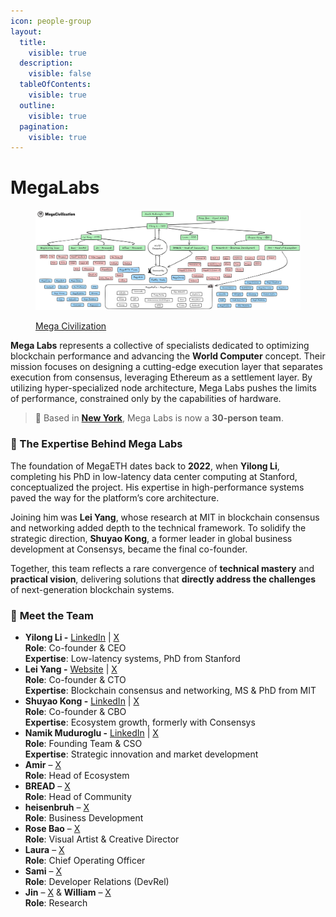 ```yaml
---
icon: people-group
layout:
  title:
    visible: true
  description:
    visible: false
  tableOfContents:
    visible: true
  outline:
    visible: true
  pagination:
    visible: true
---
```


# MegaLabs

<figure><img src="../.gitbook/assets/Team_structure_v1 (1).PNG" alt=""><figcaption><p><a href="../community/mega-civilization.md">Mega Civilization</a></p></figcaption></figure>

**Mega Labs** represents a collective of specialists dedicated to optimizing blockchain performance and advancing the **World Computer** concept. Their mission focuses on designing a cutting-edge execution layer that separates execution from consensus, leveraging Ethereum as a settlement layer. By utilizing hyper-specialized node architecture, Mega Labs pushes the limits of performance, constrained only by the capabilities of hardware.

> 📍 Based in [**New York**](https://x.com/hotpot_dao/status/1898790025501790643), Mega Labs is now a **30-person team**.

### 🧠 The Expertise Behind Mega Labs

The foundation of MegaETH dates back to **2022**, when **Yilong Li**, completing his PhD in low-latency data center computing at Stanford, conceptualized the project. His expertise in high-performance systems paved the way for the platform’s core architecture.

Joining him was **Lei Yang**, whose research at MIT in blockchain consensus and networking added depth to the technical framework. To solidify the strategic direction, **Shuyao Kong**, a former leader in global business development at Consensys, became the final co-founder.&#x20;

Together, this team reflects a rare convergence of **technical mastery** and **practical vision**, delivering solutions that **directly address the challenges** of next-generation blockchain systems.

### 👥 **Meet the Team**

* **Yilong Li -** [LinkedIn](https://www.linkedin.com/in/yilong-li-a6883356/) | [X](https://x.com/yilongl_megaeth)\
  **Role**: Co-founder & CEO\
  **Expertise**: Low-latency systems, PhD from Stanford
* **Lei Yang -** [Website](https://leiy.me/) | [X](https://x.com/yangl1996)\
  **Role**: Co-founder & CTO\
  **Expertise**: Blockchain consensus and networking, MS & PhD from MIT
* **Shuyao Kong -** [LinkedIn](https://www.linkedin.com/in/shuyao-kong/) | [X](https://x.com/hotpot_dao)\
  **Role**: Co-founder & CBO\
  **Expertise**: Ecosystem growth, formerly with Consensys
* **Namik Muduroglu -** [LinkedIn](https://www.linkedin.com/in/namikmuduroglu/) | [X](https://x.com/NamikMuduroglu)\
  **Role**: Founding Team & CSO\
  **Expertise**: Strategic innovation and market development
* **Amir** – [X](https://x.com/amiralmaimani)\
  **Role**: Head of Ecosystem
* **BREAD** – [X](https://x.com/0xBreadguy)\
  **Role**: Head of Community
* **heisenbruh** – [X](https://x.com/0xHeisenbruh)\
  **Role**: Business Development
* **Rose Bao** – [X](https://x.com/HarukoRose)\
  **Role**: Visual Artist & Creative Director
* **Laura** – [X](https://x.com/0xlifeitself)\
  **Role**: Chief Operating Officer
* **Sami** – [X](https://x.com/0xSami_M)\
  **Role**: Developer Relations (DevRel)
* **Jin** – [X](https://x.com/_Digital_J_) & **William** – [X](https://x.com/troublor)\
  **Role**: Research
